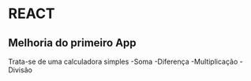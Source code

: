 # REACT

## Melhoria do primeiro App

Trata-se de uma calculadora simples
  -Soma
  -Diferença
  -Multiplicação
  -Divisão

